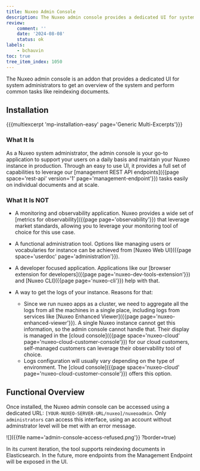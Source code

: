```yaml
---
title: Nuxeo Admin Console
description: The Nuxeo admin console provides a dedicated UI for system administrators to get an overview of the system and perform common tasks like reindexing documents.
review:
    comment: ''
    date: '2024-08-08'
    status: ok
labels:
    - bchauvin
toc: true
tree_item_index: 1050
---
```


The Nuxeo admin console is an addon that provides a dedicated UI for system administrators to get an overview of the system and perform common tasks like reindexing documents.

## Installation

{{{multiexcerpt 'mp-installation-easy' page='Generic Multi-Excerpts'}}}

### What It Is

As a Nuxeo system administrator, the admin console is your go-to application to support your users on a daily basis and maintain your Nuxeo instance in production. Through an easy to use UI, it provides a full set of capabilities to leverage our [management REST API endpoints]({{page space='rest-api' version='1' page='management-endpoint'}}) tasks easily on individual documents and at scale. 

### What It Is NOT

- A monitoring and observability application. Nuxeo provides a wide set of [metrics for observability]({{page page='observability'}}) that leverage market standards, allowing you to leverage your monitoring tool of choice for this use case.

- A functional administration tool. Options like managing users or vocabularies for instance can be achieved from [Nuxeo Web UI]({{page space='userdoc' page='administration'}}). 

- A developer focused application. Applications like our [browser extension for developers]({{page page='nuxeo-dev-tools-extension'}}) and [Nuxeo CLI]({{page page='nuxeo-cli'}}) help with that.

- A way to get the logs of your instance. Reasons for that:
  - Since we run nuxeo apps as a cluster, we need to aggregate all the logs from all the machines in a single place, including logs from services like [Nuxeo Enhanced Viewer]({{page page='nuxeo-enhanced-viewer'}}). A single Nuxeo instance cannot get this information, so the admin console cannot handle that. Their display is managed in the [cloud console]({{page space='nuxeo-cloud' page='nuxeo-cloud-customer-console'}}) for our cloud customers, self-managed customers can leverage their observability tool of choice.
  - Logs configuration will usually vary depending on the type of environment. The [cloud console]({{page space='nuxeo-cloud' page='nuxeo-cloud-customer-console'}}) offers this option.

## Functional Overview

Once installed, the Nuxeo admin console can be accessed using a dedicated URL: `[YOUR-NUXEO-SERVER-URL/nuxeo]/nuxeoadmin`. Only `administrators` can access this interface, using an account without adminstrator level will be met with an error message.

![]({{file name='admin-console-access-refused.png'}} ?border=true)





In its current iteration, the tool supports reindexing documents in Elasticsearch. In the future, more endpoints from the Management Endpoint will be exposed in the UI.